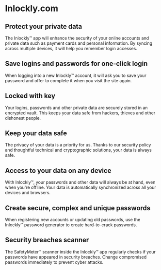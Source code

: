 # Inlockly.com

## Protect your private data

The Inlockly™ app will enhance the security of your online accounts and private data such as payment cards and personal information. By syncing across multiple devices, it will help you remember login accesses.

## Save logins and passwords for one-click login

When logging into a new Inlockly™ account, it will ask you to save your password and offer to complete it when you visit the site again.

## Locked with key

Your logins, passwords and other private data are securely stored in an encrypted vault. This keeps your data safe from hackers, thieves and other dishonest people.

## Keep your data safe

The privacy of your data is a priority for us. Thanks to our security policy and thoughtful technical and cryptographic solutions, your data is always safe.

## Access to your data on any device

With Inlockly™, your passwords and other data will always be at hand, even when you're offline. Your data is automatically synchronized across all your devices and browsers.

## Create secure, complex and unique passwords

When registering new accounts or updating old passwords, use the Inlockly™ password generator to create hard-to-crack passwords.

## Security breaches scanner

The SafetyMeter™ scanner inside the Inlockly™ app regularly checks if your passwords have appeared in security breaches. Change compromised passwords immediately to prevent cyber attacks.
